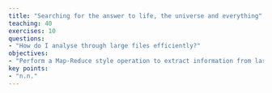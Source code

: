 ```yaml
---
title: "Searching for the answer to life, the universe and everything"
teaching: 40
exercises: 10
questions:
- "How do I analyse through large files efficiently?"
objectives:
- "Perform a Map-Reduce style operation to extract information from large files and collect these into one final answer."
key points:
- "n.n."
---
```


